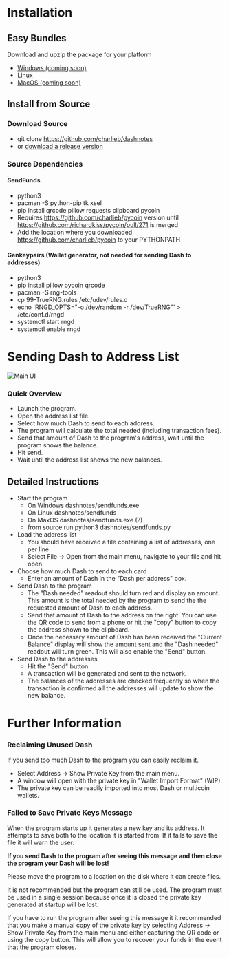 Installation
============

## Easy Bundles
Download and upzip the package for your platform
- [Windows (coming soon)](http://google.com)
- [Linux](https://www.dropbox.com/s/qcf2evlh7ro8htv/dashnotes-linux.tar.gz?dl=1)
- [MacOS (coming soon)](http://google.com)


## Install from Source
### Download Source 
- git clone https://github.com/charlieb/dashnotes
- or [download a release version](https://github.com/charlieb/dashnotes/releases)
### Source Dependencies
#### SendFunds
- python3
- pacman -S python-pip tk xsel
- pip install qrcode pillow requests clipboard pycoin
- Requires https://github.com/charlieb/pycoin version until https://github.com/richardkiss/pycoin/pull/271 is merged
- Add the location where you downloaded https://github.com/charlieb/pycoin to
  your PYTHONPATH

#### Genkeypairs (Wallet generator, not needed for sending Dash to addresses)
- python3
- pip install pillow pycoin qrcode
- pacman -S rng-tools
- cp 99-TrueRNG.rules /etc/udev/rules.d
- echo 'RNGD_OPTS="-o /dev/random -r /dev/TrueRNG"' > /etc/conf.d/rngd
- systemctl start rngd
- systemctl enable rngd

Sending Dash to Address List
============================
![Main UI](https://i.imgur.com/kI4Z8aT.png)
### Quick Overview
- Launch the program.
- Open the address list file.
- Select how much Dash to send to each address.
- The program will calculate the total needed (including transaction fees).
- Send that amount of Dash to the program's address, wait until the program
  shows the balance.
- Hit send.
- Wait until the address list shows the new balances.
## Detailed Instructions
- Start the program
  - On Windows dashnotes/sendfunds.exe
  - On Linux dashnotes/sendfunds
  - On MaxOS dashnotes/sendfunds.exe (?)
  - from source run python3 dashnotes/sendfunds.py
- Load the address list
  - You should have received a file containing a list of addresses, one per line
  - Select File -> Open from the main menu, navigate to your file and hit open
- Choose how much Dash to send to each card
  - Enter an amount of Dash in the "Dash per address" box.
- Send Dash to the program
  - The "Dash needed" readout should turn red and display an amount. This
    amount is the total needed by the program to send the the requested amount
    of Dash to each address.
  - Send that amount of Dash to the address on the right. You can use the QR
    code to send from a phone or hit the "copy" button to copy the address
    shown to the clipboard.
  - Once the necessary amount of Dash has been received the "Current Balance"
    display will show the amount sent and the "Dash needed" readout will turn
    green. This will also enable the "Send" button.
- Send Dash to the addresses
  - Hit the "Send" button.
  - A transaction will be generated and sent to the network.
  - The balances of the addresses are checked frequently so when the
    transaction is confirmed all the addresses will update to show the new
    balance.

Further Information
===================
### Reclaiming Unused Dash
If you send too much Dash to the program you can easily reclaim it.
- Select Address -> Show Private Key from the main menu.
- A window will open with the private key in "Wallet Import Format" (WIP).
- The private key can be readily imported into most Dash or multicoin wallets.
### Failed to Save Private Keys Message
When the program starts up it generates a new key and its address. It attempts
to save both to the location it is started from. If it fails to save the file
it will warn the user.

**If you send Dash to the program after seeing this message and then close the
program your Dash will be lost!**

Please move the program to a location on the disk where it can create files.

It is not recommended but the program can still be used. The program must be
used in a single session because once it is closed the private key generated 
at startup will be lost.

If you have to run the program after seeing this message it it recommended that you make a manual
copy of the private key by selecting Address -> Show Private Key from the main
menu and either capturing the QR code or using the copy button. This will allow
you to recover your funds in the event that the program closes.

